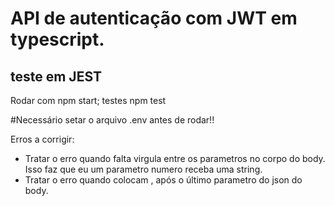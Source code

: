 # API de autenticação com JWT em typescript.
## teste em JEST

Rodar com npm start;
testes npm test

#Necessário setar o arquivo .env antes de rodar!!

Erros a corrigir:

- Tratar o erro quando falta virgula entre os parametros no corpo do body. Isso faz que eu um parametro numero receba uma string.
- Tratar o erro quando colocam , após o último parametro do json do body.